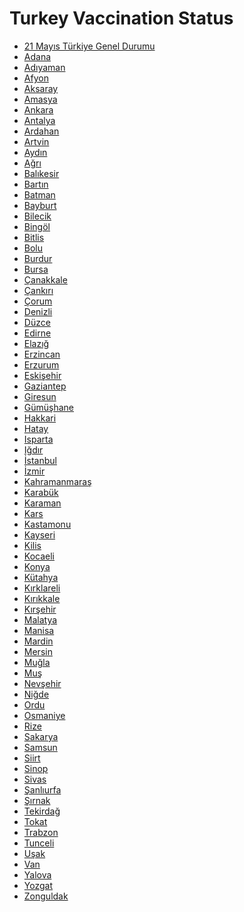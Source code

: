 # Turkey Vaccination Status

- [21 Mayıs Türkiye Genel Durumu](https://github.com/battalucar/turkey_vaccination_visualizations/blob/main/3-%2021.05.2021%20(21%20May)/graphs/genel-durum.png)
- [Adana](https://github.com/battalucar/turkey_vaccination_visualizations/blob/main/3-%2021.05.2021%20(21%20May)/graphs/adana.png)
- [Adıyaman](https://github.com/battalucar/turkey_vaccination_visualizations/blob/main/3-%2021.05.2021%20(21%20May)/graphs/adıyaman.png)
- [Afyon](https://github.com/battalucar/turkey_vaccination_visualizations/blob/main/3-%2021.05.2021%20(21%20May)/graphs/afyon.png)
- [Aksaray](https://github.com/battalucar/turkey_vaccination_visualizations/blob/main/3-%2021.05.2021%20(21%20May)/graphs/aksaray.png)
- [Amasya](https://github.com/battalucar/turkey_vaccination_visualizations/blob/main/3-%2021.05.2021%20(21%20May)/graphs/amasya.png)
- [Ankara](https://github.com/battalucar/turkey_vaccination_visualizations/blob/main/3-%2021.05.2021%20(21%20May)/graphs/ankara.png)
- [Antalya](https://github.com/battalucar/turkey_vaccination_visualizations/blob/main/3-%2021.05.2021%20(21%20May)/graphs/antalya.png)
- [Ardahan](https://github.com/battalucar/turkey_vaccination_visualizations/blob/main/3-%2021.05.2021%20(21%20May)/graphs/ardahan.png)
- [Artvin](https://github.com/battalucar/turkey_vaccination_visualizations/blob/main/3-%2021.05.2021%20(21%20May)/graphs/artvin.png)
- [Aydın](https://github.com/battalucar/turkey_vaccination_visualizations/blob/main/3-%2021.05.2021%20(21%20May)/graphs/aydın.png)
- [Ağrı](https://github.com/battalucar/turkey_vaccination_visualizations/blob/main/3-%2021.05.2021%20(21%20May)/graphs/ağrı.png)
- [Balıkesir](https://github.com/battalucar/turkey_vaccination_visualizations/blob/main/3-%2021.05.2021%20(21%20May)/graphs/balıkesir.png)
- [Bartın](https://github.com/battalucar/turkey_vaccination_visualizations/blob/main/3-%2021.05.2021%20(21%20May)/graphs/bartın.png)
- [Batman](https://github.com/battalucar/turkey_vaccination_visualizations/blob/main/3-%2021.05.2021%20(21%20May)/graphs/batman.png)
- [Bayburt](https://github.com/battalucar/turkey_vaccination_visualizations/blob/main/3-%2021.05.2021%20(21%20May)/graphs/bayburt.png)
- [Bilecik](https://github.com/battalucar/turkey_vaccination_visualizations/blob/main/3-%2021.05.2021%20(21%20May)/graphs/bilecik.png)
- [Bingöl](https://github.com/battalucar/turkey_vaccination_visualizations/blob/main/3-%2021.05.2021%20(21%20May)/graphs/bingöl.png)
- [Bitlis](https://github.com/battalucar/turkey_vaccination_visualizations/blob/main/3-%2021.05.2021%20(21%20May)/graphs/bitlis.png)
- [Bolu](https://github.com/battalucar/turkey_vaccination_visualizations/blob/main/3-%2021.05.2021%20(21%20May)/graphs/bolu.png)
- [Burdur](https://github.com/battalucar/turkey_vaccination_visualizations/blob/main/3-%2021.05.2021%20(21%20May)/graphs/burdur.png)
- [Bursa](https://github.com/battalucar/turkey_vaccination_visualizations/blob/main/3-%2021.05.2021%20(21%20May)/graphs/bursa.png)
- [Çanakkale](https://github.com/battalucar/turkey_vaccination_visualizations/blob/main/3-%2021.05.2021%20(21%20May)/graphs/çanakkale.png)
- [Çankırı](https://github.com/battalucar/turkey_vaccination_visualizations/blob/main/3-%2021.05.2021%20(21%20May)/graphs/çankırı.png)
- [Çorum](https://github.com/battalucar/turkey_vaccination_visualizations/blob/main/3-%2021.05.2021%20(21%20May)/graphs/çorum.png)
- [Denizli](https://github.com/battalucar/turkey_vaccination_visualizations/blob/main/3-%2021.05.2021%20(21%20May)/graphs/diyarbakır.png)
- [Düzce](https://github.com/battalucar/turkey_vaccination_visualizations/blob/main/3-%2021.05.2021%20(21%20May)/graphs/düzce.png)
- [Edirne](https://github.com/battalucar/turkey_vaccination_visualizations/blob/main/3-%2021.05.2021%20(21%20May)/graphs/edirne.png)
- [Elazığ](https://github.com/battalucar/turkey_vaccination_visualizations/blob/main/3-%2021.05.2021%20(21%20May)/graphs/elazığ.png)
- [Erzincan](https://github.com/battalucar/turkey_vaccination_visualizations/blob/main/3-%2021.05.2021%20(21%20May)/graphs/erzincan.png)
- [Erzurum](https://github.com/battalucar/turkey_vaccination_visualizations/blob/main/3-%2021.05.2021%20(21%20May)/graphs/erzurum.png)
- [Eskişehir](https://github.com/battalucar/turkey_vaccination_visualizations/blob/main/3-%2021.05.2021%20(21%20May)/graphs/eskişehir.png)
- [Gaziantep](https://github.com/battalucar/turkey_vaccination_visualizations/blob/main/3-%2021.05.2021%20(21%20May)/graphs/gaziantep.png)
- [Giresun](https://github.com/battalucar/turkey_vaccination_visualizations/blob/main/3-%2021.05.2021%20(21%20May)/graphs/giresun.png)
- [Gümüşhane](https://github.com/battalucar/turkey_vaccination_visualizations/blob/main/3-%2021.05.2021%20(21%20May)/graphs/gümüşhane.png)
- [Hakkari](https://github.com/battalucar/turkey_vaccination_visualizations/blob/main/3-%2021.05.2021%20(21%20May)/graphs/hakkari.png)
- [Hatay](https://github.com/battalucar/turkey_vaccination_visualizations/blob/main/3-%2021.05.2021%20(21%20May)/graphs/hatay.png)
- [Isparta](https://github.com/battalucar/turkey_vaccination_visualizations/blob/main/3-%2021.05.2021%20(21%20May)/graphs/isparta.png)
- [Iğdır](https://github.com/battalucar/turkey_vaccination_visualizations/blob/main/3-%2021.05.2021%20(21%20May)/graphs/iğdır.png)
- [İstanbul](https://github.com/battalucar/turkey_vaccination_visualizations/blob/main/3-%2021.05.2021%20(21%20May)/graphs/istanbul.png)
- [İzmir](https://github.com/battalucar/turkey_vaccination_visualizations/blob/main/3-%2021.05.2021%20(21%20May)/graphs/izmir.png)
- [Kahramanmaraş](https://github.com/battalucar/turkey_vaccination_visualizations/blob/main/3-%2021.05.2021%20(21%20May)/graphs/kahramanmaraş.png)
- [Karabük](https://github.com/battalucar/turkey_vaccination_visualizations/blob/main/3-%2021.05.2021%20(21%20May)/graphs/karabük.png)
- [Karaman](https://github.com/battalucar/turkey_vaccination_visualizations/blob/main/3-%2021.05.2021%20(21%20May)/graphs/karaman.png)
- [Kars](https://github.com/battalucar/turkey_vaccination_visualizations/blob/main/3-%2021.05.2021%20(21%20May)/graphs/kars.png)
- [Kastamonu](https://github.com/battalucar/turkey_vaccination_visualizations/blob/main/3-%2021.05.2021%20(21%20May)/graphs/kastamonu.png)
- [Kayseri](https://github.com/battalucar/turkey_vaccination_visualizations/blob/main/3-%2021.05.2021%20(21%20May)/graphs/kayseri.png)
- [Kilis](https://github.com/battalucar/turkey_vaccination_visualizations/blob/main/3-%2021.05.2021%20(21%20May)/graphs/kilis.png)
- [Kocaeli](https://github.com/battalucar/turkey_vaccination_visualizations/blob/main/3-%2021.05.2021%20(21%20May)/graphs/kocaeli.png)
- [Konya](https://github.com/battalucar/turkey_vaccination_visualizations/blob/main/3-%2021.05.2021%20(21%20May)/graphs/konya.png)
- [Kütahya](https://github.com/battalucar/turkey_vaccination_visualizations/blob/main/3-%2021.05.2021%20(21%20May)/graphs/kütahya.png)
- [Kırklareli](https://github.com/battalucar/turkey_vaccination_visualizations/blob/main/3-%2021.05.2021%20(21%20May)/graphs/kırklareli.png)
- [Kırıkkale](https://github.com/battalucar/turkey_vaccination_visualizations/blob/main/3-%2021.05.2021%20(21%20May)/graphs/kırıkkale.png)
- [Kırşehir](https://github.com/battalucar/turkey_vaccination_visualizations/blob/main/3-%2021.05.2021%20(21%20May)/graphs/kırşehir.png)
- [Malatya](https://github.com/battalucar/turkey_vaccination_visualizations/blob/main/3-%2021.05.2021%20(21%20May)/graphs/malatya.png)
- [Manisa](https://github.com/battalucar/turkey_vaccination_visualizations/blob/main/3-%2021.05.2021%20(21%20May)/graphs/manisa.png)
- [Mardin](https://github.com/battalucar/turkey_vaccination_visualizations/blob/main/3-%2021.05.2021%20(21%20May)/graphs/mardin.png)
- [Mersin](https://github.com/battalucar/turkey_vaccination_visualizations/blob/main/3-%2021.05.2021%20(21%20May)/graphs/mersin.png)
- [Muğla](https://github.com/battalucar/turkey_vaccination_visualizations/blob/main/3-%2021.05.2021%20(21%20May)/graphs/muğla.png)
- [Muş](https://github.com/battalucar/turkey_vaccination_visualizations/blob/main/3-%2021.05.2021%20(21%20May)/graphs/muş.png)
- [Nevşehir](https://github.com/battalucar/turkey_vaccination_visualizations/blob/main/3-%2021.05.2021%20(21%20May)/graphs/nevşehir.png)
- [Niğde](https://github.com/battalucar/turkey_vaccination_visualizations/blob/main/3-%2021.05.2021%20(21%20May)/graphs/niğde.png)
- [Ordu](https://github.com/battalucar/turkey_vaccination_visualizations/blob/main/3-%2021.05.2021%20(21%20May)/graphs/ordu.png)
- [Osmaniye](https://github.com/battalucar/turkey_vaccination_visualizations/blob/main/3-%2021.05.2021%20(21%20May)/graphs/osmaniye.png)
- [Rize](https://github.com/battalucar/turkey_vaccination_visualizations/blob/main/3-%2021.05.2021%20(21%20May)/graphs/rize.png)
- [Sakarya](https://github.com/battalucar/turkey_vaccination_visualizations/blob/main/3-%2021.05.2021%20(21%20May)/graphs/sakarya.png)
- [Samsun](https://github.com/battalucar/turkey_vaccination_visualizations/blob/main/3-%2021.05.2021%20(21%20May)/graphs/samsun.png)
- [Siirt](https://github.com/battalucar/turkey_vaccination_visualizations/blob/main/3-%2021.05.2021%20(21%20May)/graphs/siirt.png)
- [Sinop](https://github.com/battalucar/turkey_vaccination_visualizations/blob/main/3-%2021.05.2021%20(21%20May)/graphs/sinop.png)
- [Sivas](https://github.com/battalucar/turkey_vaccination_visualizations/blob/main/3-%2021.05.2021%20(21%20May)/graphs/sivas.png)
- [Şanlıurfa](https://github.com/battalucar/turkey_vaccination_visualizations/blob/main/3-%2021.05.2021%20(21%20May)/graphs/şanlıurfa.png)
- [Şırnak](https://github.com/battalucar/turkey_vaccination_visualizations/blob/main/3-%2021.05.2021%20(21%20May)/graphs/şırnak.png)
- [Tekirdağ](https://github.com/battalucar/turkey_vaccination_visualizations/blob/main/3-%2021.05.2021%20(21%20May)/graphs/tekirdağ.png)
- [Tokat](https://github.com/battalucar/turkey_vaccination_visualizations/blob/main/3-%2021.05.2021%20(21%20May)/graphs/tokat.png)
- [Trabzon](https://github.com/battalucar/turkey_vaccination_visualizations/blob/main/3-%2021.05.2021%20(21%20May)/graphs/trabzon.png)
- [Tunceli](https://github.com/battalucar/turkey_vaccination_visualizations/blob/main/3-%2021.05.2021%20(21%20May)/graphs/tunceli.png)
- [Uşak](https://github.com/battalucar/turkey_vaccination_visualizations/blob/main/3-%2021.05.2021%20(21%20May)/graphs/uşak.png)
- [Van](https://github.com/battalucar/turkey_vaccination_visualizations/blob/main/3-%2021.05.2021%20(21%20May)/graphs/van.png)
- [Yalova](https://github.com/battalucar/turkey_vaccination_visualizations/blob/main/3-%2021.05.2021%20(21%20May)/graphs/yalova.png)
- [Yozgat](https://github.com/battalucar/turkey_vaccination_visualizations/blob/main/3-%2021.05.2021%20(21%20May)/graphs/yozgat.png)
- [Zonguldak](https://github.com/battalucar/turkey_vaccination_visualizations/blob/main/3-%2021.05.2021%20(21%20May)/graphs/zonguldak.png)
